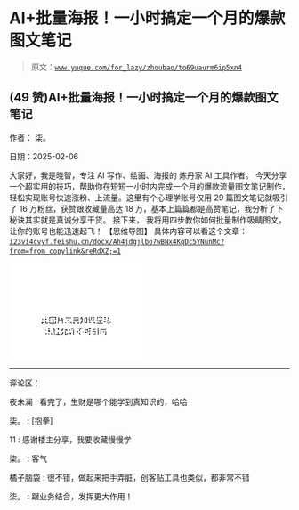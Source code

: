 # AI+批量海报！一小时搞定一个月的爆款图文笔记

> 原文：[`www.yuque.com/for_lazy/zhoubao/to69uaurm6ip5xn4`](https://www.yuque.com/for_lazy/zhoubao/to69uaurm6ip5xn4)

## (49 赞)AI+批量海报！一小时搞定一个月的爆款图文笔记

作者： 柒。

日期：2025-02-06

大家好，我是晓智，专注 AI 写作、绘画、海报的 炼丹家 AI 工具作者。
今天分享一个超实用的技巧，帮助你在短短一小时内完成一个月的爆款流量图文笔记制作，轻松实现账号快速涨粉、上流量。这里有个心理学账号仅用 29 篇图文笔记就吸引了 16 万粉丝，获赞跟收藏量高达 18 万，基本上篇篇都是高赞笔记，我分析了下秘诀其实就是真诚分享干货。
接下来， 我将用四步教你如何批量制作吸睛图文， 让你的账号也能迅速起飞！ 【思维导图】 具体内容可以看这个文章： [`i23vi4cvyf.feishu.cn/docx/Ah4jdgjlbo7wBNx4KqDc5YNunMc?from=from_copylink&reRdXZ;=1`](https://i23vi4cvyf.feishu.cn/docx/Ah4jdgjlbo7wBNx4KqDc5YNunMc?from=from_copylink&reRdXZ;=1)

![](img/23244d2bde0c1c8f025694975dfa71e5.png "None")

* * *

评论区：

夜未澜 : 看完了，生财是哪个能学到真知识的，哈哈

柒。 : [抱拳]

11 : 感谢楼主分享，我要收藏慢慢学

柒。 : 客气

橘子脑袋 : 很不错，做起来把手弄脏，创客贴工具也类似，都非常不错

柒。 : 跟业务结合，发挥更大作用！